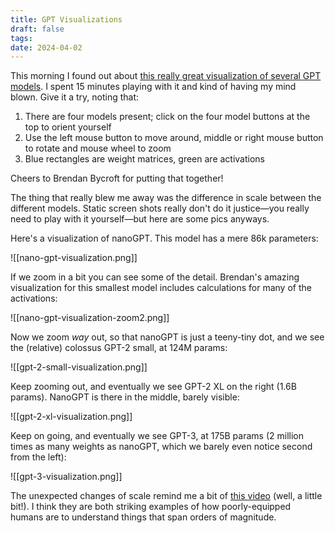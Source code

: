 ```yaml
---
title: GPT Visualizations
draft: false
tags: 
date: 2024-04-02
---
```

This morning I found out about [this really great visualization of several GPT models](https://bbycroft.net/llm). I spent 15 minutes playing with it and kind of having my mind blown. Give it a try, noting that:
1. There are four models present; click on the four model buttons at the top to orient yourself
2. Use the left mouse button to move around, middle or right mouse button to rotate and mouse wheel to zoom
3. Blue rectangles are weight matrices, green are activations

Cheers to Brendan Bycroft for putting that together!

The thing that really blew me away was the difference in scale between the different models. Static screen shots really don't do it justice—you really need to play with it yourself—but here are some pics anyways.

Here's a visualization of nanoGPT. This model has a mere 86k parameters:

![[nano-gpt-visualization.png]]

If we zoom in a bit you can see some of the detail. Brendan's amazing visualization for this smallest model includes calculations for many of the activations:

![[nano-gpt-visualization-zoom2.png]]

Now we zoom *way* out, so that nanoGPT is just a teeny-tiny dot, and we see the (relative) colossus GPT-2 small, at 124M params:

![[gpt-2-small-visualization.png]]

Keep zooming out, and eventually we see GPT-2 XL on the right (1.6B params). NanoGPT is there in the middle, barely visible:

![[gpt-2-xl-visualization.png]]

Keep on going, and eventually we see GPT-3, at 175B params (2 million times as many weights as nanoGPT, which we barely even notice second from the left):

![[gpt-3-visualization.png]]

The unexpected changes of scale remind me a bit of [this video](https://www.youtube.com/watch?v=nxs5wye0JXs) (well, a little bit!). I think they are both striking examples of how poorly-equipped humans are to understand things that span orders of magnitude.
